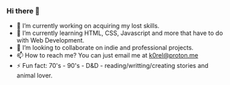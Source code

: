 ### Hi there 👋



- 🔭 I’m currently working on acquiring my lost skills.
- 🌱 I’m currently learning HTML, CSS, Javascript and more that have to do with Web Development.
- 👯 I’m looking to collaborate on indie and professional projects.
- 📫 How to reach me? You can just email me at k0rel@proton.me
- ⚡ Fun fact: 70's - 90's - D&D - reading/writting/creating stories and animal lover.

<!--
**GusHatz/GusHatz** is a ✨ _special_ ✨ repository because its `README.md` (this file) appears on your GitHub profile.

Here are some ideas to get you started:

- 🔭 I’m currently working on ...
- 🌱 I’m currently learning ...
- 👯 I’m looking to collaborate on ...
- 🤔 I’m looking for help with ...
- 💬 Ask me about ...
- 📫 How to reach me: ...
- 😄 Pronouns: ...
- ⚡ Fun fact: ...
-->
